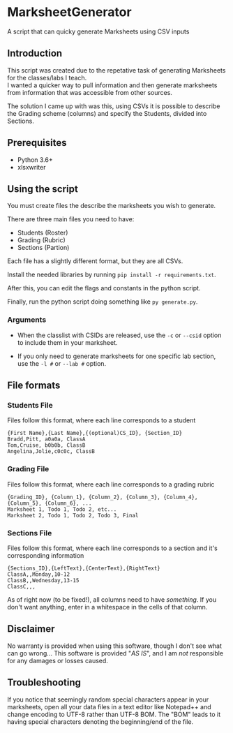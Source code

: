 # MarksheetGenerator
A script that can quicky generate Marksheets using CSV inputs

## Introduction
This script was created due to the repetative task of generating Marksheets for the classes/labs I teach.  
I wanted a quicker way to pull information and then generate marksheets from information that was accessible from other sources.

The solution I came up with was this, using CSVs it is possible to describe the Grading scheme (columns) and specify the Students, divided into Sections.

## Prerequisites
* Python 3.6+
* xlsxwriter

## Using the script
You must create files the describe the marksheets you wish to generate.  

There are three main files you need to have:
* Students (Roster)
* Grading (Rubric)
* Sections (Partion)

Each file has a slightly different format, but they are all CSVs.

Install the needed libraries by running `pip install -r requirements.txt`.

After this, you can edit the flags and constants in the python script.

Finally, run the python script doing something like `py generate.py`.

### Arguments

* When the classlist with CSIDs are released, use the `-c` or `--csid` option to include them in your marksheet.

* If you only need to generate marksheets for one specific lab section, use the `-l #` or `--lab #` option.

## File formats
### Students File
Files follow this format, where each line corresponds to a student
```
{First Name},{Last Name},{(optional)CS_ID}, {Section_ID}
Bradd,Pitt, a0a0a, ClassA
Tom,Cruise, b0b0b, ClassB
Angelina,Jolie,c0c0c, ClassB
```

### Grading File
Files follow this format, where each line corresponds to a grading rubric
```
{Grading_ID}, {Column_1}, {Column_2}, {Column_3}, {Column_4}, {Column_5}, {Column_6}, ...
Marksheet 1, Todo 1, Todo 2, etc...
Marksheet 2, Todo 1, Todo 2, Todo 3, Final
```

### Sections File
Files follow this format, where each line corresponds to a section and it's corresponding information
```
{Sections_ID},{LeftText},{CenterText},{RightText}
ClassA,,Monday,10-12
ClassB,,Wednesday,13-15
ClassC,,,
```

As of right now (to be fixed!), all columns need to have *something*. If you don't want anything, enter in a whitespace in the cells of that column.

## Disclaimer
No warranty is provided when using this software, though I don't see what can go wrong...
This software is provided "*AS IS*", and I am _not_ responsible for any damages or losses caused.

## Troubleshooting
If you notice that seemingly random special characters appear in your marksheets, open all your data files in a text editor like Notepad++ and change encoding to UTF-8 rather than UTF-8 BOM. The "BOM" leads to it having special characters denoting the beginning/end of the file.